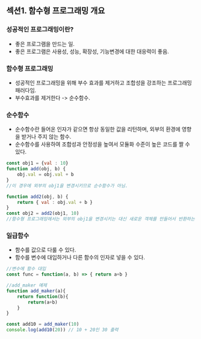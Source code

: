 ## 섹션1. 함수형 프로그래밍 개요

### 성공적인 프로그래밍이란?
- 좋은 프로그램을 만드는 일.
- 좋은 프로그램은 사용성, 성능, 확장성, 기능변경에 대한 대응력이 좋음.

### 함수형 프로그래밍
- 성공적인 프로그래밍을 위해 부수 효과를 제거하고 조합성을 강조하는 프로그래밍 패러다임.
- 부수효과를 제거한다 -> 순수함수.

### 순수함수
- 순수함수란 들어온 인자가 같으면 항상 동일한 값을 리턴하며, 외부의 환경에 영향을 받거나 주지 않는 함수.
- 순수함수를 사용하여 조합성과 안정성을 높여서 모듈화 수준이 높은 코드를 짤 수 있다.

``` javascript
const obj1 = {val : 10}
function add(obj, b) {
    obj.val = obj.val + b
}
//이 경우에 외부의 obj1을 변경시키므로 순수함수가 아님.

function add2(obj, b) {
    return { val : obj.val + b }
}
const obj2 = add2(obj1, 10)
//함수형 프로그래밍에서는 외부의 obj1을 변경시키는 대신 새로운 객체를 만들어서 반환하는 순수함수를 사용함.
```

### 일급함수
- 함수를 값으로 다룰 수 있다.
- 함수를 변수에 대입하거나 다른 함수의 인자로 넣을 수 있다.

``` javascript
//변수에 함수 대입
const func = function(a, b) => { return a+b }

//add_maker 예제
function add_maker(a){
    return function(b){
        return(a+b)
    }
}

const add10 = add_maker(10)
console.log(add10(20)) // 10 + 20인 30 출력
```

